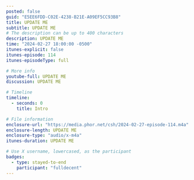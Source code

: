```yaml
---
posted: false
guid: "E5EE6FDD-C02E-4238-B21E-A09EF5CC93B8"
title: UPDATE ME
subtitle: UPDATE ME
# The description can be up to 400 characters
description: UPDATE ME 
time: "2024-02-27 18:00:00 -0500"
itunes-explicit: false
itunes-episode: 114
itunes-episodeType: full

# More info
youtube-full: UPDATE ME
discussion: UPDATE ME

# Timeline
timeline:
  - seconds: 0
    title: Intro

# File information
enclosure-url: "https://media.phor.net/csh/2024-02-27-episode-114.m4a"
enclosure-length: UPDATE ME
enclosure-type: "audio/x-m4a"
itunes-duration: UPDATE ME

# Use X username, lowercased, as the participant
badges:
  - type: stayed-to-end
    participant: "fulldecent"
---
```


<!--end of quick notes-->

